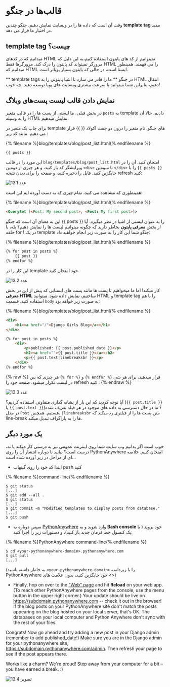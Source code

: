 # قالب‌ها در جنگو

وقت آن است که داده ها را در وبسایت نمایش دهیم. جنگو چندین **template tag** مفید در اختیار ما قرار می دهد.

## template tag چیست؟

میدانیم که در کدهای HTML نمیتوانیم از کد های پایتون استفاده کنیم،به این دلیل که مرورگر نمیتواند کد پایتون را درک کند. مرورگرها فقط HTML را می فهمند. همینطور میدانیم که HTML ایستا است، در حالی که پایتون بسیار پویاتر است.

** template tags در جنگو ** ما را قادر می سازد تا اشیا پایتونی را به HTML انتقال دهیم، بنابراین شما میتوانید با سرعت بیشتری وبسایت های پویا توسعه دهید. چه خوب!

## نمایش دادن قالب لیست پست‌های وبلاگ

در بخش قبلی، ما لیستی از پست ها را در قالب متغیر `posts` به template دادیم. حالا آن را به وسیله HTML نمایش میدهیم.

برای چاپ یک متغیر در template های جنگو، نام متغیر را درون دو جفت آکولاد {{ }} قرار می دهیم. مانند کد زیر :

{% filename %}blog/templates/blog/post_list.html{% endfilename %}

```html
{{ posts }}
```

این مورد را در قالب `blog/templates/blog/post_list.html` امتحان کنید. آن را در ویرایشگر کد باز کنید، و هر چیزی از دومین `<div>` تا سومین `</div>` را با `{{ posts }}` جایگزین کنید. فایل را ذخیره کنید، و صفحه را برای دیدن نتیجه refresh کنید:

![عدد 13.1](images/step1.png)

همینطوری که مشاهده می کنید، تمام چیزی که به دست آورده ایم این است:

{% filename %}blog/templates/blog/post_list.html{% endfilename %}

```html
<QuerySet [<Post: My second post>, <Post: My first post>]>
```

این به معنای آن است که جنگو {{ posts }} را به عنوان لیستی از اشیا در نظر میگیرد. آیا از بخش **معرفی پایتون** بخاطر دارید که چگونه میتوانیم لیست ها را نمایش دهیم؟ بله، با حلقه for ! در یک template جنگو شما این کار را به صورت زیر انجام خواهید داد:

{% filename %}blog/templates/blog/post_list.html{% endfilename %}

```html
{% for post in posts %}
    {{ post }}
{% endfor %}
```

این کار را در template خود امتحان کنید.

![عدد 13.2](images/step2.png)

کار میکند! اما ما میخواهیم تا پست ها مانند پست های ایستایی که پیش از این در بخش **معرفی HTML** ساختیم، نمایش داده شود. میتوانید HTML و template tag را با هم استفاده کنید. قسمت `body` به صورت زیر خواهد بود:

{% filename %}blog/templates/blog/post_list.html{% endfilename %}

```html
<div>
    <h1><a href="/">Django Girls Blog</a></h1>
</div>

{% for post in posts %}
    <div>
        <p>published: {{ post.published_date }}</p>
        <h2><a href="">{{ post.title }}</a></h2>
        <p>{{ post.text|linebreaksbr }}</p>
    </div>
{% endfor %}
```

{% raw %} هر چیزی که بین `{% for %}` و `{% endfor %}` قرار میدهید، برای هر شی در لیست تکرار میشود. صفحه خود را refresh کنید : {% endraw %}

![عدد 13.3](images/step3.png)

آیا توجه کردید که این بار از نشانه گذاری متفاوتی استفاده کردیم؟ (`{{ post.title }}` یا `{{ post.text }}`)؟ ما در حال دسترسی به داده های موجود در هر فیلد تعریف شده در مدل `Post` هستیم. همچنین، `|linebreaksbr` متن پست ها را از فیلتری رد میکند که line-break ها را به پاراگراف تبدیل میکند.

## یک مورد دیگر

خوب است اگر بدانیم وب سایت شما روی اینترنت عمومی نیز به درستی کار میکند یا نه، درست است؟ بیایید تا دوباره انتشار آن را روی PythonAnywhere امتحان کنیم. خلاصه ای از مراحل در زیر آورده شده است…

* ابتدا کد خود را روی گیتهاب push کنید

{% filename %}command-line{% endfilename %}

    $ git status
    [...]
    $ git add --all .
    $ git status
    [...]
    $ git commit -m "Modified templates to display posts from database."
    [...]
    $ git push
    

* سپس دوباره به [PythonAnywhere](https://www.pythonanywhere.com/consoles/) وارد شوید و به **Bash console** خود بروید ( یا یک کنسول خط فرمان جدید باز کنید)، و دستورات زیر را اجرا کنید:

{% filename %}PythonAnywhere command-line{% endfilename %}

    $ cd <your-pythonanywhere-domain>.pythonanywhere.com
    $ git pull
    [...]
    

(به خاطر داشته باشید `<your-pythonanywhere-domain>` را با زیردامنه PythonAnywhere خود جایگزین کنید، بدون علامت های <>)

* Finally, hop on over to the ["Web" page](https://www.pythonanywhere.com/web_app_setup/) and hit **Reload** on your web app. (To reach other PythonAnywhere pages from the console, use the menu button in the upper right corner.) Your update should be live on https://subdomain.pythonanywhere.com -- check it out in the browser! If the blog posts on your PythonAnywhere site don't match the posts appearing on the blog hosted on your local server, that's OK. The databases on your local computer and Python Anywhere don't sync with the rest of your files.

Congrats! Now go ahead and try adding a new post in your Django admin (remember to add published_date!) Make sure you are in the Django admin for your pythonanywhere site, https://subdomain.pythonanywhere.com/admin. Then refresh your page to see if the post appears there.

Works like a charm? We're proud! Step away from your computer for a bit – you have earned a break. :)

![تصویر 13.4](images/donut.png)